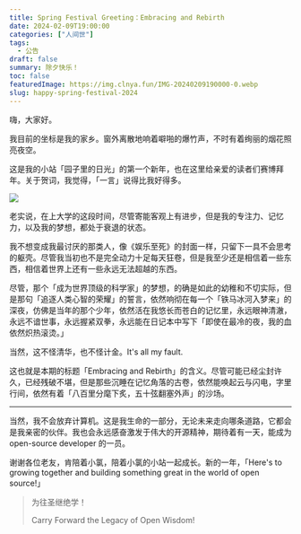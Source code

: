 ```yaml
---
title: Spring Festival Greeting：Embracing and Rebirth
date: 2024-02-09T19:00:00
categories: ["人间世"]
tags:
  - 公告
draft: false
summary: 除夕快乐！
toc: false
featuredImage: https://img.clnya.fun/IMG-20240209190000-0.webp
slug: happy-spring-festival-2024
---
```


嗨，大家好。

我目前的坐标是我的家乡。窗外离散地响着噼啪的爆竹声，不时有着绚丽的烟花照亮夜空。

这是我的小站「园子里的日光」的第一个新年，也在这里给亲爱的读者们赛博拜年。关于贺词，我觉得，「一言」说得比我好得多。

![](https://img.clnya.fun/IMG-20240209190000-1.webp)

老实说，在上大学的这段时间，尽管寄能客观上有进步，但是我的专注力、记忆力，以及我的梦想，都处于衰退的状态。

我不想变成我最讨厌的那类人，像《娱乐至死》的封面一样，只留下一具不会思考的躯壳。尽管我当初也不是完全动力十足每天狂卷，但是我至少还是相信着一些东西，相信着世界上还有一些永远无法超越的东西。

尽管，那个「成为世界顶级的科学家」的梦想，的确是如此的幼稚和不切实际，但是那句「追逐人类心智的荣耀」的誓言，依然响彻在每一个「铁马冰河入梦来」的深夜，仿佛是当年的那个少年，依然活在我悠长而苍白的记忆里，永远眼神清澈，永远不谙世事，永远握紧双拳，永远能在日记本中写下「即使在最冷的夜，我的血依然炽热滚烫。」

当然，这不怪清华，也不怪计金。It's all my fault.

这也就是本期的标题「Embracing and Rebirth」的含义。尽管可能已经尘封许久，已经残破不堪，但是那些沉睡在记忆角落的古卷，依然能唤起云与闪电，字里行间，依然有着「八百里分麾下炙，五十弦翻塞外声」的沙场。

---

当然，我不会放弃计算机。这是我生命的一部分，无论未来走向哪条道路，它都会是我亲密的伙伴。我也会永远感奋激发于伟大的开源精神，期待着有一天，能成为 open-source developer 的一员。

谢谢各位老友，肯陪着小氯，陪着小氯的小站一起成长。新的一年，「Here's to growing together and building something great in the world of open source!」

> 为往圣继绝学！
>
> Carry Forward the Legacy of Open Wisdom!
